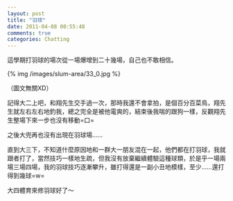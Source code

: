 ```yaml
---
layout: post
title: "羽球"
date: 2011-04-08 00:55:48
comments: true
categories: Chatting
---
```

<p>這學期打羽球的場次從一場爆增到二十幾場，自己也不敢相信。</p><p>{% img /images/slum-area/33_0.jpg %}</p><p>（圖文無關XD）</p><p>記得大二上吧，和翔先生交手過一次，那時我還不會拿拍，是個百分百菜鳥，翔先生就左右左右地釣我，總之完全是被他電爽的，結束後我喘的跟狗一樣，反觀翔先生整場下來一步也沒有移動=口=</p><p>之後大兜再也沒有出現在羽球場&hellip;&hellip;</p><p>直到大三下，不知道什麼原因地和一群大一朋友混在一起，他們都在打羽球，我就跟者打了，當然技巧一樣地生疏，但我沒有放棄繼續體驗這種球類，於是乎一場兩場三場四場，我的羽球技巧逐漸攀升，雖打得還是一副小丑地模樣，至少&hellip;&hellip;還打得到幾球=w=</p><p>大四體育來修羽球好了～</p>
